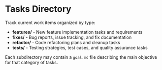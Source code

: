 # Tasks Directory

Track current work items organized by type:

- **features/** - New feature implementation tasks and requirements
- **fixes/** - Bug reports, issue tracking, and fix documentation  
- **refactor/** - Code refactoring plans and cleanup tasks
- **tests/** - Testing strategies, test cases, and quality assurance tasks

Each subdirectory may contain a `goal.md` file describing the main objective for that category of tasks.
